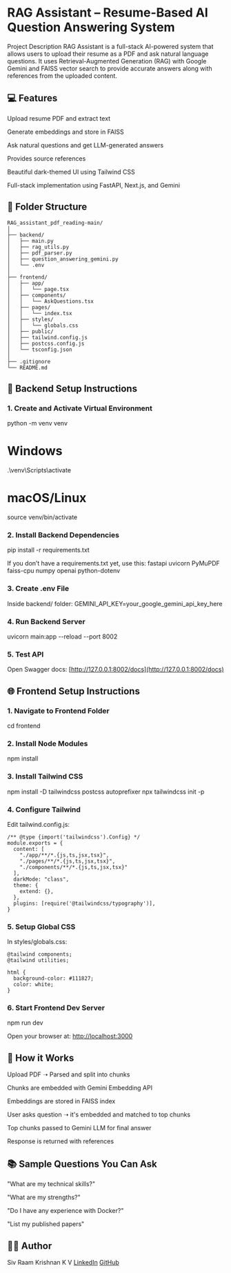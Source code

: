 # RAG Assistant – Resume-Based AI Question Answering System
Project Description
RAG Assistant is a full-stack AI-powered system that allows users to upload their resume as a PDF and ask natural language questions. It uses Retrieval-Augmented Generation (RAG) with Google Gemini and FAISS vector search to provide accurate answers along with references from the uploaded content.

## 💻 Features


Upload resume PDF and extract text


Generate embeddings and store in FAISS


Ask natural questions and get LLM-generated answers


Provides source references


Beautiful dark-themed UI using Tailwind CSS


Full-stack implementation using FastAPI, Next.js, and Gemini



## 📂 Folder Structure
```
RAG_assistant_pdf_reading-main/
│
├── backend/
│   ├── main.py
│   ├── rag_utils.py
│   ├── pdf_parser.py
│   ├── question_answering_gemini.py
│   └── .env
│
├── frontend/
│   ├── app/
│   │   └── page.tsx
│   ├── components/
│   │   └── AskQuestions.tsx
│   ├── pages/
│   │   └── index.tsx
│   ├── styles/
│   │   └── globals.css
│   ├── public/
│   ├── tailwind.config.js
│   ├── postcss.config.js
│   └── tsconfig.json
│
├── .gitignore
└── README.md
```

## 🚀 Backend Setup Instructions
### 1. Create and Activate Virtual Environment
python -m venv venv
# Windows
.\venv\Scripts\activate
# macOS/Linux
source venv/bin/activate

### 2. Install Backend Dependencies
pip install -r requirements.txt

If you don’t have a requirements.txt yet, use this:
fastapi
uvicorn
PyMuPDF
faiss-cpu
numpy
openai
python-dotenv


### 3. Create .env File
Inside backend/ folder:
GEMINI_API_KEY=your_google_gemini_api_key_here

### 4. Run Backend Server
uvicorn main:app --reload --port 8002

### 5. Test API
Open Swagger docs:
[http://127.0.0.1:8002/docs](http://127.0.0.1:8002/docs)

## 🌐 Frontend Setup Instructions

### 1. Navigate to Frontend Folder
cd frontend

### 2. Install Node Modules
npm install

### 3. Install Tailwind CSS
npm install -D tailwindcss postcss autoprefixer
npx tailwindcss init -p

### 4. Configure Tailwind
Edit tailwind.config.js:
```
/** @type {import('tailwindcss').Config} */
module.exports = {
  content: [
    "./app/**/*.{js,ts,jsx,tsx}",
    "./pages/**/*.{js,ts,jsx,tsx}",
    "./components/**/*.{js,ts,jsx,tsx}"
  ],
  darkMode: "class",
  theme: {
    extend: {},
  },
  plugins: [require('@tailwindcss/typography')],
}
```
### 5. Setup Global CSS
In styles/globals.css:
```@tailwind base;
@tailwind components;
@tailwind utilities;

html {
  background-color: #111827;
  color: white;
}
```
### 6. Start Frontend Dev Server
npm run dev

Open your browser at:
[http://localhost:3000](http://localhost:3000/)

## 🧠 How it Works


Upload PDF ➝ Parsed and split into chunks


Chunks are embedded with Gemini Embedding API


Embeddings are stored in FAISS index


User asks question ➝ it's embedded and matched to top chunks


Top chunks passed to Gemini LLM for final answer


Response is returned with references





## 📚 Sample Questions You Can Ask


"What are my technical skills?"


"What are my strengths?"


"Do I have any experience with Docker?"


"List my published papers"



## 👨‍💻 Author
Siv Raam Krishnan K V
[LinkedIn](https://www.linkedin.com/in/sivraamkrishnankv)
[GitHub](https://github.com/sivraamkrishannkv)
